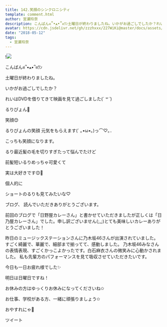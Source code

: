 ```yaml
---
title: 142.笑顔のシンクロニシティ
template: comment.html
author: 宮瀬玲奈
description: こんばんฅ՞•ﻌ•՞ฅﾜﾝ土曜日が終わりましたね。いかがお過ごしでしたか？れいはDVDを借りてきて映画を見て過ごしました(*´ ꒳ `*)るり...
avatar: https://cdn.jsdelivr.net/gh/zzzhxxx/227WiKi@master/docs/assets/photo/avatar/reina.jpg
date: "2018-05-12"
tags:
  - 宮瀬玲奈
---
```


!![](https://cdn.jsdelivr.net/gh/227WiKi/227WiKi-image@master/blog-image/reina-2018-05-12_1.jpg)




こんばんฅ՞•ﻌ•՞ฅﾜﾝ



土曜日が終わりましたね。






いかがお過ごしでしたか？






れいはDVDを借りてきて映画を見て過ごしました(*´ ꒳ `*)

















るりぴょん💓



笑顔😊


るりぴょんの笑顔
元気をもらえます(´ ｡•ω•｡)っ⌒♡｡．




こっちも笑顔になります。






るり最近髪の毛を切りすぎたって悩んでたけど

前髪短いるりめっちゃ可愛くて

実は大好きです😊💓









個人的に

ショートのるりも見てみたいな♡















ブログ、
読んでいただきありがとうございます。


前回のブログで「日野屋カレーさん」と書かせていただきましたが正しくは「日乃屋カレーさん」でした。申し訳ございません(;_;)とても美味しいカレーありがとうございました！



昨日のミュージックステーションさんに乃木坂46さんが出演されていました。
すごく綺麗で、華麗で、細部まで揃ってて、感動しました。
乃木坂46みなさんの表情表現、すごくかっこよかったです。白石麻衣さんの微笑みに心動かされました。
私も先輩方のパフォーマンスを見て吸収させていただきたいです。






今日も一日お疲れ様でした✨


明日は日曜日ですね！

お休みの方はゆっくりお休みになってくださいね✩

お仕事、学校がある方、一緒に頑張りましょう✩



おやすれにゃ💓


ツイート



